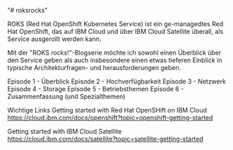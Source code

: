 "# roksrocks" 

ROKS (Red Hat OpenShift Kubernetes Service) ist ein ge-managedtes Red Hat OpenShift, das auf IBM Cloud und über IBM Cloud Satellite überall, als Service ausgerollt werden kann.

Mit der "ROKS rocks!"-Blogserie möchte ich sowohl einen Überblick über den Service geben als auch insbesondere einen etwas tieferen Einblick in typische Architekturfragen- und herausforderungen geben.

Episode 1 - Überblick
Episode 2 - Hochverfügbarkeit
Episode 3 - Netzwerk
Episode 4 - Storage
Episode 5 - Betriebsthemen
Episode 6 - Zusammenfassung (und Spezialthemen)

Wichtige Links
Getting started with Red Hat OpenSHift on IBM Cloud
https://cloud.ibm.com/docs/openshift?topic=openshift-getting-started

Getting started with IBM Cloud Satellite
https://cloud.ibm.com/docs/satellite?topic=satellite-getting-started
